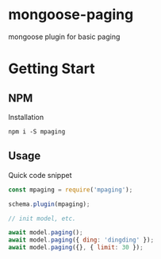 # mongoose-paging

mongoose plugin for basic paging

# Getting Start

## NPM

Installation

```shell
npm i -S mpaging
```

## Usage

Quick code snippet

```javascript
const mpaging = require('mpaging');

schema.plugin(mpaging);

// init model, etc.

await model.paging();
await model.paging({ ding: 'dingding' });
await model.paging({}, { limit: 30 });
```
